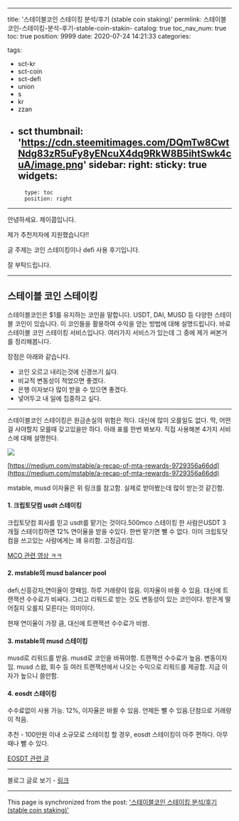 
---
title: '스테이블코인 스테이킹 분석/후기 (stable coin staking)'
permlink: 스테이블코인-스테이킹-분석-후기-stable-coin-stakin-
catalog: true
toc_nav_num: true
toc: true
position: 9999
date: 2020-07-24 14:21:33
categories:

tags:
- sct-kr
- sct-coin
- sct-defi
- union
- s
- kr
- zzan
- sct
thumbnail: 'https://cdn.steemitimages.com/DQmTw8CwtNdg83zR5uFy8yENcuX4dq9RkW8B5ihtSwk4cuA/image.png'
sidebar:
    right:
        sticky: true
widgets:
    -
        type: toc
        position: right
---


안녕하세요. 제이콥입니다. 

제가 추천저자에 지원했습니다!! 

글 주제는 코인 스테이킹이나 defi 사용 후기입니다. 

잘 부탁드립니다.

----

## 스테이블 코인 스테이킹

스테이블코인은 $1를 유지하는 코인을 말합니다. USDT, DAI, MUSD 등 다양한 스테이블 코인이 있습니다. 이 코인들을 활용하여 수익을 얻는 방법에 대해 설명드립니다. 바로 스테이블 코인 스테이킹 서비스입니다.  여러가지 서비스가 있는데 그 중에 제가 써본거를 정리해봅니다. 

장점은 아래와 같습니다.

-   코인 오르고 내리는것에 신경쓰기 싫다.
-   비교적 변동성이 적었으면 좋겠다.
-   은행 이자보다 많이 받을 수 있으면 좋겠다.
-   넣어두고 내 일에 집중하고 싶다.

---


스테이블코인 스테이킹은 원금손실의 위험은 적다. 대신에 많이 오를일도 없다. 딱, 어떤걸 사야할지 모를때 갖고있을만 하다. 아래 표를 한번 봐보자. 직접 사용해본 4가지 서비스에 대해 설명한다.

![](https://cdn.steemitimages.com/DQmTw8CwtNdg83zR5uFy8yENcuX4dq9RkW8B5ihtSwk4cuA/image.png)



[https://medium.com/mstable/a-recap-of-mta-rewards-9729356a66dd](https://medium.com/mstable/a-recap-of-mta-rewards-9729356a66dd)

mstable, musd 이자율은 위 링크를 참고함. 실제로 받아봤는데 많이 받는것 같긴함.

#### **1. 크립토닷컴 usdt 스테이킹**

크립토닷컴 회사를 믿고 usdt를 맡기는 것이다.500mco 스테이킹 한 사람은USDT 3개월 스테이킹하면 12% 연이율을 받을 수있다. 한번 맡기면 뺄 수 없다. 이미 크립토닷컴을 쓰고있는 사람에게는 꽤 유리함. 고정금리임.

[MCO 관련 영상 ㅋㅋ](https://www.youtube.com/watch?v=VeaRLcJUmwA)


#### **2. mstable의 musd balancer pool**

defi,신흥강자,연이율이 깡패임. 하루 거래량이 많음. 이자율이 바뀔 수 있음. 대신에 트랜잭션 수수료가 비싸다. 그리고 리워드로 받는 것도 변동성이 있는 코인이다. 받은게 떨어질지 오를지 모른다는 의미이다.

현재 연이율이 가장 큼, 대신에 트랜잭션 수수료가 비쌈.

#### **3. mstable의 musd 스테이킹**

musd로 리워드를 받음. musd로 코인을 바꿔야함. 트랜잭션 수수료가 높음. 변동이자임. musd 스왑, 회수 등 여러 트랜잭션에서 나오는 수익으로 리워드를 제공함. 지금 이자가 높으니 쓸만함.


#### **4. eosdt 스테이킹**

수수료없이 사용 가능. 12%, 이자율은 바뀔 수 있음. 언제든 뺄 수 있음.단점으로 거래량이 적음. 

추천 - 100만원 이내 소규모로 스테이킹 할 경우, eosdt 스테이킹이 아주 편하다. 아무때나 뺄 수 있다.

[EOSDT 관련 글](https://jacobyu.tistory.com/category/%EC%95%94%ED%98%B8%ED%99%94%ED%8F%90/EOSDT)


---

블로그 글로 보기 - [링크](https://jacobyu.tistory.com/entry/%EC%8A%A4%ED%85%8C%EC%9D%B4%EB%B8%94%EC%BD%94%EC%9D%B8-%EC%8A%A4%ED%85%8C%EC%9D%B4%ED%82%B9-%EB%B6%84%EC%84%9D%ED%9B%84%EA%B8%B0-stable-coin-staking?category=799310)

- - -

This page is synchronized from the post: ['스테이블코인 스테이킹 분석/후기 (stable coin staking)'](https://steempeak.com/@jacobyu/stable-coin-staking)
